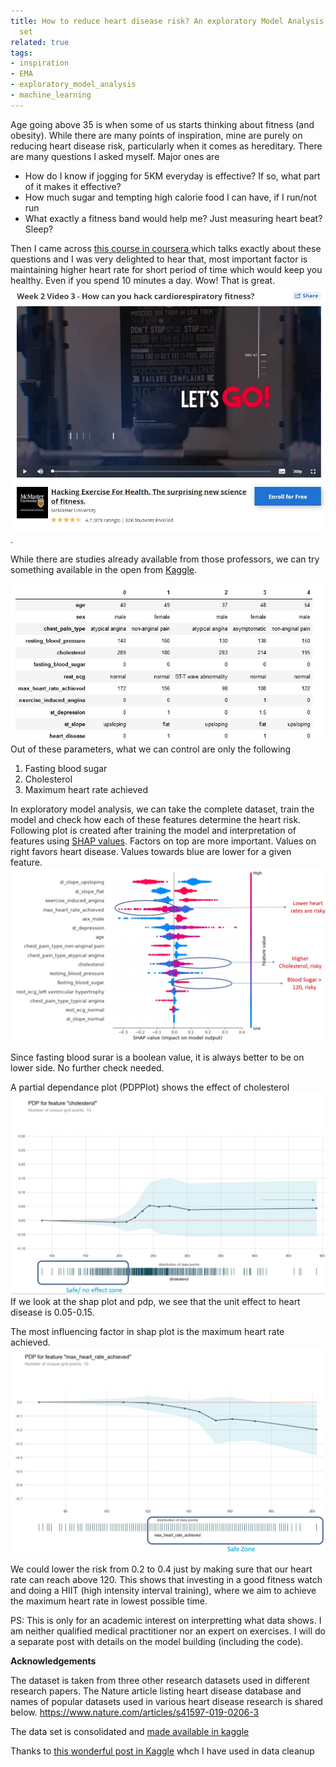 ```yaml
---
title: How to reduce heart disease risk? An exploratory Model Analysis on open data
  set
related: true
tags:
- inspiration
- EMA
- exploratory_model_analysis
- machine_learning
---
```


Age going above 35 is when some of us starts thinking about fitness (and obesity). While there are many points of inspiration, mine are purely on reducing heart disease risk, particularly when it comes as hereditary.  There are many questions I asked myself. Major ones are 
* How do I know if jogging for 5KM everyday is effective? If so, what part of it makes it effective?
* How much sugar and tempting high calorie food I can have, if I run/not run
* What exactly a fitness band would help me? Just measuring heart beat? Sleep?  
 
Then I came across [this course in coursera ](https://www.coursera.org/learn/hacking-exercise-health/home/welcome)which talks exactly about these questions and I was very delighted to hear that, most important factor is maintaining higher heart rate for short period of time which would keep you healthy. Even if you spend 10 minutes a day.  Wow!  That is great.  
![Hacking Exercise for Health](/assets/images/hacking_exercise_health_course.jpg). 

While there are studies already available from those professors, we can try something available in the open from [Kaggle](https://www.kaggle.com/sid321axn/heart-statlog-cleveland-hungary-final). 

![Heart Disease Table](/assets/images/heart_disease_table.jpg)
Out of these parameters, what we can control are only the following 

1. Fasting blood sugar
2. Cholesterol
3. Maximum heart rate achieved

In exploratory model analysis, we can take the complete dataset, train the model and check how each of these features determine the heart risk.  Following plot is created after training the model and interpretation of features using [SHAP values](https://github.com/slundberg/shap). Factors on top are more important. Values on right favors heart disease. Values towards blue are lower for a given feature.  
![Shap Values of factors associated to heart disease ](/assets/images/shap_values_heart_data.jpg)

Since fasting blood surar is a boolean value, it is always better to be on lower side. No further check needed. 

A partial dependance plot (PDPPlot) shows the effect of cholesterol 
![Partial dependance plot for cholesterol](/assets/images/partial_dependance_plot_for_cholesterol.jpg)
If we look at the shap plot and pdp, we see that the unit effect to heart disease is 0.05-0.15.  

The most influencing factor in shap plot is the maximum heart rate achieved. 
![Partial Dependance Plot for maximum heart rate achieved](/assets/images/partial_dependance_plot_for_max_heart_rate.jpg)

We could lower the risk from 0.2 to 0.4 just by making sure that our heart rate can reach above 120. This shows that investing in a good fitness watch and doing a HIIT (high intensity interval training),  where we aim to achieve the maximum heart rate in lowest possible time. 

PS: This is only for an academic interest on interpretting what data shows. I am neither  qualified medical practitioner nor an expert on exercises.  I will do a separate post with details on the model building (including the code).

**Acknowledgements**

The dataset is taken from three other research datasets used in different research papers. The Nature article listing heart disease database and names of popular datasets used in various heart disease research is shared below.
https://www.nature.com/articles/s41597-019-0206-3

The data set is consolidated and [made available in kaggle](https://www.kaggle.com/sid321axn/heart-statlog-cleveland-hungary-final) 

Thanks to [this wonderful post in Kaggle](https://www.kaggle.com/sid321axn/stacked-ensemble-for-heart-disease-classification) whch I have used in data cleanup
